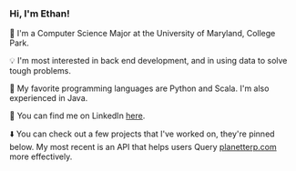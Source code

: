 ### Hi, I'm Ethan!

🐢 I'm a Computer Science Major at the University of Maryland, College Park.

💡 I'm most interested in back end development, and in using data to solve tough problems. 

🐍 My favorite programming languages are Python and Scala. I'm also experienced in Java.

🔎 You can find me on LinkedIn [here](https://www.linkedin.com/in/ethan-schaffer/).

⬇️ You can check out a few projects that I've worked on, they're pinned below. My most recent is an API that helps users Query [planetterp.com](planetterp.com) more effectively. 

<!--
**ethan-schaffer/ethan-schaffer** is a ✨ _special_ ✨ repository because its `README.md` (this file) appears on your GitHub profile.

Here are some ideas to get you started:

- 🔭 I’m currently working on ...
- 🌱 I’m currently learning ...
- 👯 I’m looking to collaborate on ...
- 🤔 I’m looking for help with ...
- 💬 Ask me about ...
- 📫 How to reach me: ...
- 😄 Pronouns: ...
- ⚡ Fun fact: ...
-->
